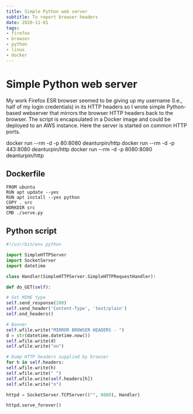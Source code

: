 ```yaml
---
title: Simple Python web server
subtitle: To report browser headers
date: 2020-11-01
tags:
- firefox
- browser
- python
- linux
- docker
---
```


# Simple Python web server

My work Firefox ESR browser seemed to be giving up my username (I.e., half of
my login credentials) in its HTTP headers so I wrote simple Python-based
webserver that mirrors the browser HTTP headers back to the browser. The script
is encapsulated in a Docker image and could be deployed to an AWS instance.
Here the server is started on common HTTP ports.

docker run --rm -d -p 80:8080 deanturpin/http
docker run --rm -d -p 443:8080 deanturpin/http
docker run --rm -d -p 8080:8080 deanturpin/http

## Dockerfile

```docker
FROM ubuntu
RUN apt update --yes
RUN apt install --yes python
COPY . src
WORKDIR src
CMD ./serve.py
```

## Python script

```python
#!/usr/bin/env python

import SimpleHTTPServer
import SocketServer
import datetime

class Handler(SimpleHTTPServer.SimpleHTTPRequestHandler):

def do_GET(self):

# Set MIME type
self.send_response(200)
self.send_header('Content-Type', 'text/plain')
self.end_headers()

# Banner
self.wfile.write("MIRROR BROWSER HEADERS - ")
d = str(datetime.datetime.now())
self.wfile.write(d)
self.wfile.write("nn")

# Dump HTTP headers supplied by browser
for h in self.headers:
self.wfile.write(h)
self.wfile.write(" ")
self.wfile.write(self.headers[h])
self.wfile.write("n")

httpd = SocketServer.TCPServer(("", 8080), Handler)

httpd.serve_forever()
```
